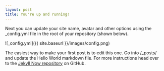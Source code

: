 ```yaml
---
layout: post
title: You're up and running!
---
```


Next you can update your site name, avatar and other options using the _config.yml 
file in the root of your repository (shown below).

![_config.yml]({{ site.baseurl }}/images/config.png)

The easiest way to make your first post is to edit this one. Go into /_posts/ and 
update the Hello World markdown file. For more instructions head over to 
the [Jekyll Now repository](https://github.com/barryclark/jekyll-now) on GitHub.